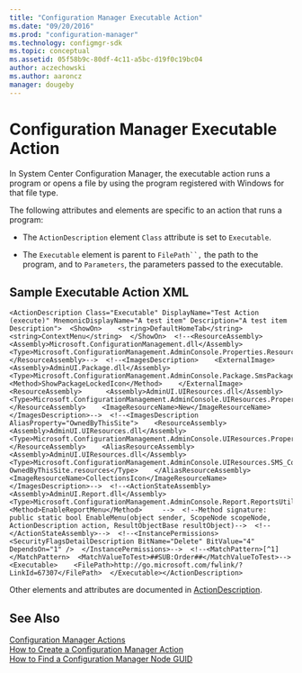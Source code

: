 ```yaml
---
title: "Configuration Manager Executable Action"
ms.date: "09/20/2016"
ms.prod: "configuration-manager"
ms.technology: configmgr-sdk
ms.topic: conceptual
ms.assetid: 05f58b9c-80df-4c11-a5bc-d19f0c19bc04
author: aczechowski
ms.author: aaroncz
manager: dougeby
---
```

# Configuration Manager Executable Action
In System Center Configuration Manager, the executable action runs a program or opens a file by using the program registered with Windows for that file type.  

 The following attributes and elements are specific to an action that runs a program:  

-   The `ActionDescription` element `Class` attribute is set to `Executable`.  

-   The `Executable` element is parent to `FilePath``,` the path to the program, and to `Parameters`, the parameters passed to the executable.  

## Sample Executable Action XML  

```  
<ActionDescription Class="Executable" DisplayName="Test Action (execute)" MnemonicDisplayName="A test item" Description="A test item Description">  <ShowOn>    <string>DefaultHomeTab</string>    <string>ContextMenu</string>  </ShowOn>  <!--<ResourceAssembly>    <Assembly>Microsoft.ConfigurationManagement.dll</Assembly>    <Type>Microsoft.ConfigurationManagement.AdminConsole.Properties.Resources.resources</Type>  </ResourceAssembly>-->  <!--<ImagesDescription>    <ExternalImage>      <Assembly>AdminUI.Package.dll</Assembly>      <Type>Microsoft.ConfigurationManagement.AdminConsole.Package.SmsPackageUtils</Type>      <Method>ShowPackageLockedIcon</Method>    </ExternalImage>    <ResourceAssembly>      <Assembly>AdminUI.UIResources.dll</Assembly>      <Type>Microsoft.ConfigurationManagement.AdminConsole.UIResources.Properties.Resources.resources</Type>    </ResourceAssembly>    <ImageResourceName>New</ImageResourceName>  </ImagesDescription>-->  <!--<ImagesDescription AliasProperty="OwnedByThisSite">    <ResourceAssembly>      <Assembly>AdminUI.UIResources.dll</Assembly>      <Type>Microsoft.ConfigurationManagement.AdminConsole.UIResources.Properties.Resources.resources</Type>    </ResourceAssembly>    <AliasResourceAssembly>      <Assembly>AdminUI.UIResources.dll</Assembly>      <Type>Microsoft.ConfigurationManagement.AdminConsole.UIResources.SMS_Collection-OwnedByThisSite.resources</Type>    </AliasResourceAssembly>    <ImageResourceName>CollectionsIcon</ImageResourceName>  </ImagesDescription>-->  <!--<ActionStateAssembly>    <Assembly>AdminUI.Report.dll</Assembly>    <Type>Microsoft.ConfigurationManagement.AdminConsole.Report.ReportsUtilityClass</Type>    <Method>EnableReportMenu</Method>     -->  <!--Method signature: public static bool EnableMenu(object sender, ScopeNode scopeNode, ActionDescription action, ResultObjectBase resultObject)-->  <!--  </ActionStateAssembly>-->  <!--<InstancePermissions>    <SecurityFlagsDetailDescription BitName="Delete" BitValue="4" DependsOn="1" />  </InstancePermissions>-->  <!--<MatchPattern>[^1]</MatchPattern>  <MatchValueToTest>##SUB:Order##</MatchValueToTest>-->  <Executable>    <FilePath>http://go.microsoft.com/fwlink/?LinkId=67307</FilePath>  </Executable></ActionDescription>  
```  

 Other elements and attributes are documented in [ActionDescription](https://msdn.microsoft.com/library/microsoft.configurationmanagement.adminconsole.schema.actiondescription.aspx).  

## See Also  
 [Configuration Manager Actions](../../../../develop/core/servers/console/configuration-manager-actions.md)   
 [How to Create a Configuration Manager Action](../../../../develop/core/servers/console/how-to-create-a-configuration-manager-action.md)   
 [How to Find a Configuration Manager Node GUID](../../../../develop/core/servers/console/how-to-find-a-configuration-manager-console-node-guid.md)

